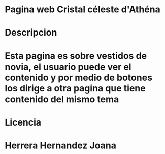 # Pagina web Cristal céleste d'Athéna

# Descripcion 
# Esta pagina es sobre vestidos de novia, el usuario puede ver el contenido y por medio de botones los dirige a otra pagina que tiene contenido del mismo tema 

# Licencia
# Herrera Hernandez Joana